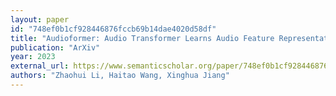 ```yaml
---
layout: paper
id: "748ef0b1cf928446876fccb69b14dae4020d58df"
title: "Audioformer: Audio Transformer Learns Audio Feature Representations From Discrete Acoustic Codes"
publication: "ArXiv"
year: 2023
external_url: https://www.semanticscholar.org/paper/748ef0b1cf928446876fccb69b14dae4020d58df
authors: "Zhaohui Li, Haitao Wang, Xinghua Jiang"
---
```

